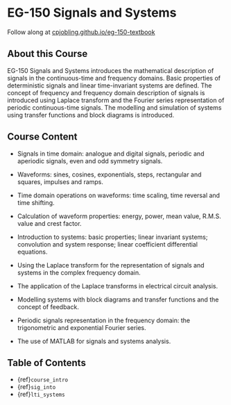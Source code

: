 # EG-150 Signals and Systems


Follow along at [cpjobling.github.io/eg-150-textbook](https://cpjobling.github.io/eg-150-textbook)


## About this Course

EG-150 Signals and Systems introduces the mathematical description of signals in the continuous-time and frequency domains. Basic properties of deterministic signals and linear time-invariant systems are defined. The concept of frequency and frequency domain description of signals is introduced using Laplace transform and the Fourier series representation of periodic continuous-time signals. The modelling and simulation of systems using transfer functions and block diagrams is introduced.


## Course Content

* Signals in time domain: analogue and digital signals, periodic and aperiodic signals, even and odd symmetry signals.
* Waveforms: sines, cosines, exponentials, steps, rectangular and squares, impulses and ramps.
* Time domain operations on waveforms: time scaling, time reversal and time shifting.
* Calculation of waveform properties: energy, power, mean value, R.M.S. value and crest factor.

* Introduction to systems: basic properties; linear invariant systems; convolution and system response; linear coefficient differential equations.
* Using the Laplace transform for the representation of signals and systems in the complex frequency domain.
* The application of the Laplace transforms in electrical circuit analysis.
* Modelling systems with block diagrams and transfer functions and the concept of feedback.

* Periodic signals representation in the frequency domain: the trigonometric and exponential Fourier series.

* The use of MATLAB for signals and systems analysis.


## Table of Contents

* {ref}`course_intro`
* {ref}`sig_into`
* {ref}`lti_systems`
